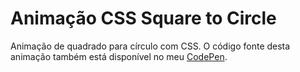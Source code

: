 # Animação CSS Square to Circle

Animação de quadrado para círculo com CSS. O código fonte desta animação também está disponível no meu [CodePen](https://codepen.io/tigercodes/pen/gOLqRPo).
